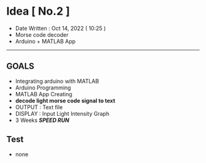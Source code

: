 # Idea [ No.2 ]
- Date Written : Oct 14, 2022 ( 10:25 )
- Morse code decoder
- Arduino + MATLAB App 

* * *

## GOALS
- Integrating arduino with MATLAB
- Arduino Programming
- MATLAB App Creating
- **decode light morse code signal to text**
- OUTPUT : Text file
- DISPLAY : Input Light Intensity Graph
- 3 Weeks ***SPEED RUN***

## Test
- none
